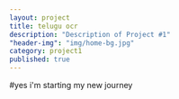```yaml
---
layout: project
title: telugu ocr
description: "Description of Project #1"
"header-img": "img/home-bg.jpg"
category: project1
published: true
---
```


#yes i'm starting my new journey



